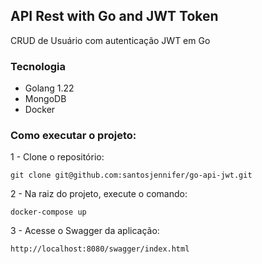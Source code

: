 ## API Rest with Go and JWT Token
CRUD de Usuário com autenticação JWT em Go

### Tecnologia
- Golang 1.22
- MongoDB
- Docker


### Como executar o projeto:
1 - Clone o repositório:

```
git clone git@github.com:santosjennifer/go-api-jwt.git
```

2 - Na raiz do projeto, execute o comando:

```
docker-compose up
```

3 - Acesse o Swagger da aplicação:

```
http://localhost:8080/swagger/index.html
```